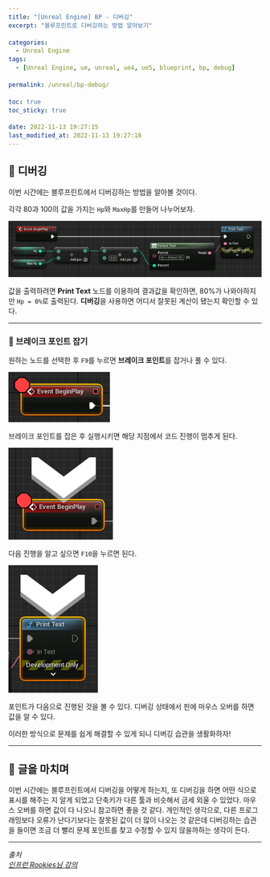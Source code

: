 ```yaml
---
title: "[Unreal Engine] BP - 디버깅"
excerpt: "블루프린트로 디버깅하는 방법 알아보기"

categories:
  - Unreal Engine
tags:
  - [Unreal Engine, ue, unreal, ue4, ue5, blueprint, bp, debug]

permalink: /unreal/bp-debug/

toc: true
toc_sticky: true

date: 2022-11-13 19:27:15
last_modified_at: 2022-11-13 19:27:18
---
```


## 👻 디버깅
이번 시간에는 블루프린트에서 디버깅하는 방법을 알아볼 것이다.   

각각 80과 100의 값을 가지는 ``` Hp ```와 ``` MaxHp ```를 만들어 나누어보자.

![Alt Text](/assets/images/posts_img/engines/unreal/blueprint/bp-debug/print.PNG)   

값을 출력하려면 **Print Text** 노드를 이용하여 결과값을 확인하면, 80%가 나와야하지만 ``` Hp = 0% ```로 출력된다. **디버깅**을 사용하면 어디서 잘못된 계산이 됐는지 확인할 수 있다.

***

### 🌱 브레이크 포인트 잡기
원하는 노드를 선택한 후 ``` F9 ```를 누르면 **브레이크 포인트**를 잡거나 풀 수 있다.

![Alt Text](/assets/images/posts_img/engines/unreal/blueprint/bp-debug/break-point.PNG)   

브레이크 포인트를 잡은 후 실행시키면 해당 지점에서 코드 진행이 멈추게 된다.

![Alt Text](/assets/images/posts_img/engines/unreal/blueprint/bp-debug/break-point2.PNG)   

다음 진행을 알고 싶으면 ``` F10 ```을 누르면 된다.

![Alt Text](/assets/images/posts_img/engines/unreal/blueprint/bp-debug/break-point3.PNG)   

포인트가 다음으로 진행된 것을 볼 수 있다. 디버깅 상태에서 핀에 마우스 오버를 하면 값을 알 수 있다.

이러한 방식으로 문제를 쉽게 해결할 수 있게 되니 디버깅 습관을 생활화하자!

***

## 👻 글을 마치며
이번 시간에는 블루프린트에서 디버깅을 어떻게 하는지, 또 디버깅을 하면 어떤 식으로 표시를 해주는 지 알게 되었고 단축키가 다른 툴과 비슷해서 금세 외울 수 있었다. 마우스 오버를 하면 값이 다 나오니 참고하면 좋을 것 같다. 개인적인 생각으로, 다른 프로그래밍보다 오류가 난다기보다는 잘못된 값이 더 많이 나오는 것 같은데 디버깅하는 습관을 들이면 조금 더 빨리 문제 포인트를 찾고 수정할 수 있지 않을까하는 생각이 든다.

***

_출처_   
_[인프런 Rookies님 강의](https://inf.run/TSqC)_   